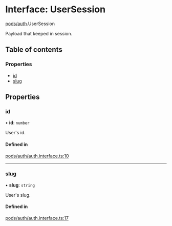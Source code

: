 # Interface: UserSession

[pods/auth](../modules/pods_auth.md).UserSession

Payload that keeped in session.

## Table of contents

### Properties

- [id](pods_auth.UserSession.md#id)
- [slug](pods_auth.UserSession.md#slug)

## Properties

### <a id="id" name="id"></a> id

• **id**: `number`

User's id.

#### Defined in

[pods/auth/auth.interface.ts:10](https://github.com/brickdoc/brickdoc/blob/master/apps/server-api/src/pods/auth/auth.interface.ts#L10)

___

### <a id="slug" name="slug"></a> slug

• **slug**: `string`

User's slug.

#### Defined in

[pods/auth/auth.interface.ts:17](https://github.com/brickdoc/brickdoc/blob/master/apps/server-api/src/pods/auth/auth.interface.ts#L17)
